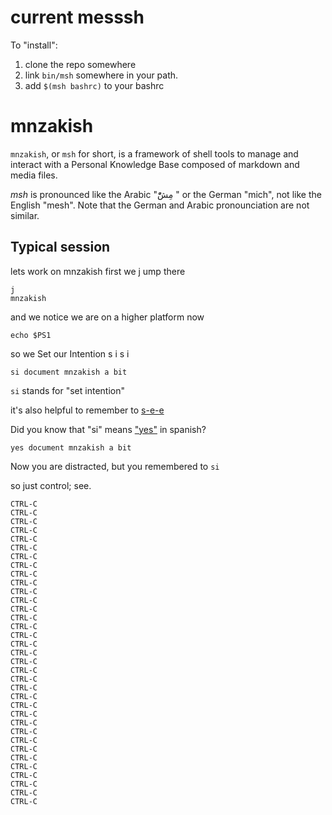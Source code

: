 # current messsh
To "install":
1. clone the repo somewhere
2. link `bin/msh` somewhere in your path.
3. add `$(msh bashrc)` to your bashrc

# mnzakish
`mnzakish`, or `msh` for short, is a framework of shell tools to manage and
interact with a Personal Knowledge Base composed of markdown and media files.

_msh_ is pronounced like the Arabic "مِشّْ " or the German "mich", not like the
English "mesh". Note that the German and Arabic pronounciation are not similar.



## Typical session

lets work on mnzakish
first we j ump there
```
j
mnzakish
```

and we notice we are on a higher platform now
```
echo $PS1
```

so we Set our Intention
      s       i
         s i
```
si document mnzakish a bit
```

`si` stands for "set intention"

it's also helpful to remember to [s-e-e](https://youtu.be/LpVDbg0esHo?t=64)

Did you know that "si" means
["yes"](https://www.spanishdict.com/translate/s%C3%AD) in spanish?


```
yes document mnzakish a bit
```


Now you are distracted, but you remembered to `si`

so just control; see.

```
CTRL-C
CTRL-C
CTRL-C
CTRL-C
CTRL-C
CTRL-C
CTRL-C
CTRL-C
CTRL-C
CTRL-C
CTRL-C
CTRL-C
CTRL-C
CTRL-C
CTRL-C
CTRL-C
CTRL-C
CTRL-C
CTRL-C
CTRL-C
CTRL-C
CTRL-C
CTRL-C
CTRL-C
CTRL-C
CTRL-C
CTRL-C
CTRL-C
CTRL-C
CTRL-C
CTRL-C
CTRL-C
CTRL-C
CTRL-C
CTRL-C
```

